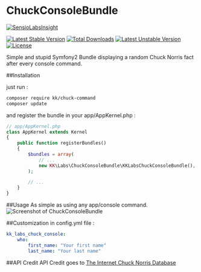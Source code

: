 # ChuckConsoleBundle
[![SensioLabsInsight](https://insight.sensiolabs.com/projects/0f9a6eb3-4979-4768-bf41-3e5389c3a60d/big.png)](https://insight.sensiolabs.com/projects/0f9a6eb3-4979-4768-bf41-3e5389c3a60d)

[![Latest Stable Version](https://poser.pugx.org/kk/chuck-command/v/stable)](https://packagist.org/packages/kk/chuck-command) [![Total Downloads](https://poser.pugx.org/kk/chuck-command/downloads)](https://packagist.org/packages/kk/chuck-command) [![Latest Unstable Version](https://poser.pugx.org/kk/chuck-command/v/unstable)](https://packagist.org/packages/kk/chuck-command) [![License](https://poser.pugx.org/kk/chuck-command/license)](https://packagist.org/packages/kk/chuck-command)

Simple and stupid Symfony2 Bundle displaying a random Chuck Norris fact after every console command.

##Installation

just run :
```bash
composer require kk/chuck-command
composer update
```

and register the bundle in your app/AppKernel.php :

```php
// app/AppKernel.php
class AppKernel extends Kernel
{
    public function registerBundles()
    {
        $bundles = array(
            // ...
            new KK\Labs\ChuckConsoleBundle\KKLabsChuckConsoleBundle(),
        );

        // ...
    }
}
```

##Usage
As simple as using any app/console command.
![Screenshot of ChuckConsoleBundle](https://pbs.twimg.com/media/CC-t99KWAAEH5Gy.png:large)

##Customization in config.yml file :
```yml
kk_labs_chuck_console:
    who:
        first_name: "Your first name"
        last_name: "Your last name"
```

##API Credit
API Credit goes to [The Internet Chuck Norris Database](http://www.icndb.com/api/)
